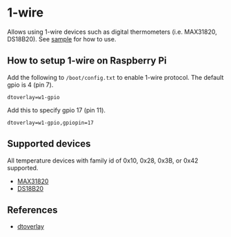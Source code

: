 # 1-wire

Allows using 1-wire devices such as digital thermometers (i.e. MAX31820, DS18B20). See [sample](samples/README.md) for how to use.

## How to setup 1-wire on Raspberry Pi

Add the following to `/boot/config.txt` to enable 1-wire protocol. The default gpio is 4 (pin 7).

    dtoverlay=w1-gpio

Add this to specify gpio 17 (pin 11).

    dtoverlay=w1-gpio,gpiopin=17

## Supported devices

All temperature devices with family id of 0x10, 0x28, 0x3B, or 0x42 supported.

* [MAX31820](https://datasheets.maximintegrated.com/en/ds/MAX31820.pdf)
* [DS18B20](https://datasheets.maximintegrated.com/en/ds/DS18B20.pdf)

## References 
* [dtoverlay](https://pinout.xyz/pinout/1_wire)

